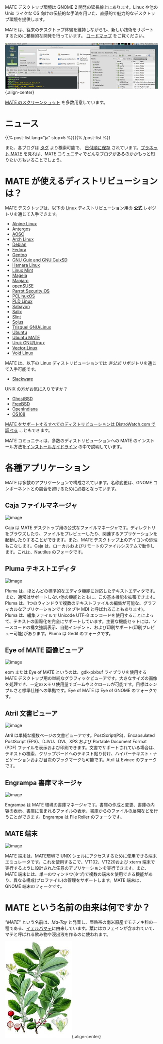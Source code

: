 <!--
.. title: MATE デスクトップ環境
.. slug: index
.. date: 2013-10-31 12:29:57
.. tags: About,Applications,Screenshots
.. link:
.. description:
-->

MATE デスクトップ環境は GNOME 2 開発の延長線上にあります。Linux や他の Unix ライクな OS 向けの伝統的な手法を用いた、直感的で魅力的なデスクトップ環境を提供します。

MATE は、従来のデスクトップ体験を維持しながらも、新しい技術をサポートするために積極的な開発を行っています。
[ロードマップ](https://wiki.mate-desktop.org/developers-corner/roadmap/) をご覧ください。

![image](/screens/screenshot.jpg){.align-center}

[MATE のスクリーンショット](gallery/) を多数用意しています。

ニュース
====

{{% post-list lang="ja" stop=5 %}}{{% /post-list %}}

また、各ブログは [タグ](tags/) より検索可能で、 [日付順に保存](archive/) されています。[プラネット MATE](https://planet.mate-desktop.org) を見れば、MATE コミュニティでどんなブログがあるのかかもっと知りたい方もいることでしょう。

MATE が使えるディストリビューションは？
=================================

MATE デスクトップは、以下の Linux ディストリビューション用の **公式** レポジトリを通じて入手できます。

-   [Alpine Linux](https://www.alpinelinux.org/)
-   [Antergos](https://antergos.com/)
-   [AOSC](https://aosc.io/)
-   [Arch Linux](https://www.archlinux.org)
-   [Debian](https://www.debian.org)
-   [Fedora](https://www.fedoraproject.org)
-   [Gentoo](https://www.gentoo.org)
-   [GNU Guix and GNU GuixSD](https://gnu.org/s/guix)
-   [Hamara Linux](https://hamaralinux.org/)
-   [Linux Mint](https://linuxmint.com)
-   [Mageia](https://www.mageia.org/en/)
-   [Manjaro](https://manjaro.org/)
-   [openSUSE](https://www.opensuse.org)
-   [Parrot Security OS](https://www.parrotsec.org/)
-   [PCLinuxOS](https://www.pclinuxos.com/get-pclinuxos/mate/)
-   [PLD Linux](https://www.pld-linux.org/)
-   [Sabayon](https://www.sabayon.org)
-   [Salix](https://www.salixos.org)
-   [Slint](https://slint.fr)
-   [Solus](https://getsol.us/)
-   [Trisquel GNU/Linux](https://trisquel.info/)
-   [Ubuntu](https://www.ubuntu.com)
-   [Ubuntu MATE](https://www.ubuntu-mate.org)
-   [Uruk GNU/Linux](https://urukproject.org/dist/)
-   [Vector Linux](http://vectorlinux.com)
-   [Void Linux](https://www.voidlinux.org/)

MATE は、以下の Linux ディストリビューションでは *非公式* リポジトリを通じて入手可能です。

-   [Slackware](http://www.slackware.com)

UNIX の方がお気に入りですか？

-   [GhostBSD](https://ghostbsd.org)
-   [FreeBSD](https://freebsd.org)
-   [OpenIndiana](https://www.openindiana.org)
-   [OS108](https://OS108.org/)

[MATE をサポートするすべてのディストリビューションは DistroWatch.com で調べる](https://distrowatch.org/search.php?desktop=MATE#distrosearch) こともできます。

MATE コミュニティは、多数のディストリビューションへの MATE のインストール方法を[インストールガイドライン](https://wiki.mate-desktop.org/introduction/installation/) の中で説明しています。

各種アプリケーション
============

MATE は多数のアプリケーションで構成されています。名称変更は、GNOME コンポーネントとの競合を避けるために必要となっています。

Caja ファイルマネージャ
----

![image](/assets/img/mate/caja.png)

Caja は MATE デスクトップ用の公式なファイルマネージャです。ディレクトリをブラウズしたり、ファイルをプレビューしたり、関連するアプリケーションを起動したりすることができます。また、MATE デスクトップ上のアイコンの処理もこなします。Caja は、ローカルおよびリモートのファイルシステムで動作します。これは、Nautilus のフォークです。

Pluma テキストエディタ
-----

![image](/assets/img/mate/pluma.png)

Pluma は、ほとんどの標準的なエディタ機能に対応したテキストエディタです。また、通常はサポートしない他の機能とともに、この基本機能を拡張できます。Pluma は、1つのウィンドウで複数のテキストファイルの編集が可能な、グラフィカルなアプリケーションです (タブや MDI と呼ばれることもあります)。Pluma は、編集ファイルで Unicode UTF-8 エンコードを使用することによって、テキストの国際化を完全にサポートしています。主要な機能セットには、ソースコードの構文強調表示、自動インデント、および印刷サポート(印刷プレビュー可能)があります。Pluma は Gedit のフォークです。

Eye of MATE 画像ビューア
-----------

![image](/assets/img/mate/eom.png)

eom または Eye of MATE というのは、gdk-pixbuf ライブラリを使用する MATE デスクトップ用の単純なグラフィックビューアです。大きなサイズの画像を処理でき、一定のメモリ使用量でズームやスクロールが可能です。目標はシンプルさと標準仕様への準拠です。Eye of MATE は Eye of GNOME のフォークです。

Atril 文書ビューア
-----

![image](/assets/img/mate/atril.png)

Atril は単純な複数ページの文書ビューアです。PostScript(PS)、Encapsulated PostScript (EPS)、DJVU、DVI、XPS および Portable Document Format (PDF) ファイルを表示および印刷できます。文書でサポートされている場合は、テキストの検索、クリップボードへのテキスト貼り付け、ハイパーテキスト・ナビゲーションおよび目次のブックマークも可能です。Atril は Evince のフォークです。

Engrampa 書庫マネージャ
--------

![image](/assets/img/mate/engrampa.png)

Engrampa は MATE 環境の書庫マネージャです。書庫の作成と変更、書庫の内容の表示、書庫に含まれるファイルの表示、書庫からのファイルの展開などを行うことができます。Engrampa は File Roller のフォークです。

MATE 端末
-------------

![image](/assets/img/mate/terminal.png)

MATE 端末は、MATE環境で UNIX シェルにアクセスするために使用できる端末エミュレータです。これを使用するこで、VT102、VT220および xterm 端末で実行するように設計された任意のアプリケーションを実行できます。また、MATE 端末には、単一のウィンドウ(タブ)で複数の端末を使用できる機能があり、異なる構成(プロファイル)の管理をサポートします。MATE 端末は、GNOME 端末のフォークです。

MATE という名前の由来は何ですか？
==============================

*\"MATE\"* という名前は、*Ma-Tay* と発音し、亜熱帯の南米原産でモチノキ科の一種である、[イェルバマテ](https://en.wikipedia.org/wiki/Yerba_mate)に由来しています。葉にはカフェインが含まれていて、マテと呼ばれる飲み物や浸出液を作るのに使われます。

![image](/assets/img/mate/yerba.jpg){.align-center}
